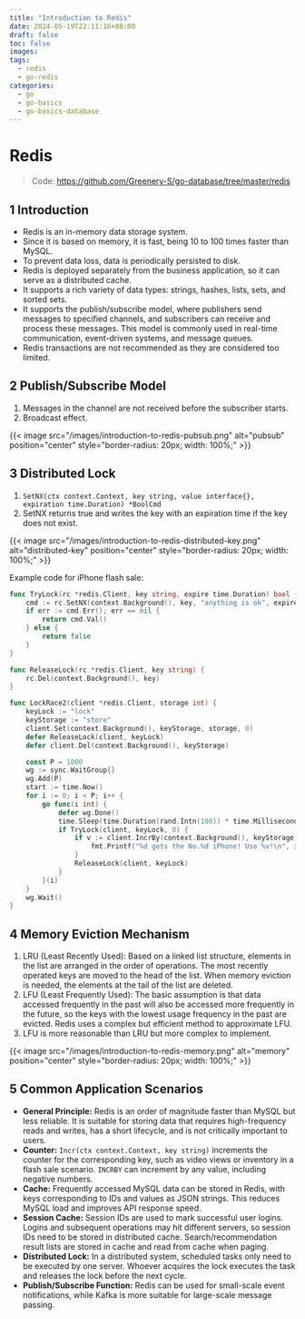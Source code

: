 ```yaml
---
title: "Introduction to Redis"
date: 2024-05-19T22:11:16+08:00
draft: false
toc: false
images:
tags:
  - redis
  - go-redis
categories:
  - go
  - go-basics
  - go-basics-database
---
```


# Redis
> Code: https://github.com/Greenery-S/go-database/tree/master/redis

## 1 Introduction

- Redis is an in-memory data storage system.
- Since it is based on memory, it is fast, being 10 to 100 times faster than MySQL.
- To prevent data loss, data is periodically persisted to disk.
- Redis is deployed separately from the business application, so it can serve as a distributed cache.
- It supports a rich variety of data types: strings, hashes, lists, sets, and sorted sets.
- It supports the publish/subscribe model, where publishers send messages to specified channels, and subscribers can receive and process these messages. This model is commonly used in real-time communication, event-driven systems, and message queues.
- Redis transactions are not recommended as they are considered too limited.

## 2 Publish/Subscribe Model

1. Messages in the channel are not received before the subscriber starts.
2. Broadcast effect.

{{< image src="/images/introduction-to-redis-pubsub.png" alt="pubsub" position="center" style="border-radius: 20px; width: 100%;" >}}

## 3 Distributed Lock

1. `SetNX(ctx context.Context, key string, value interface{}, expiration time.Duration) *BoolCmd`
2. SetNX returns true and writes the key with an expiration time if the key does not exist.

{{< image src="/images/introduction-to-redis-distributed-key.png" alt="distributed-key" position="center" style="border-radius: 20px; width: 100%;" >}}

Example code for iPhone flash sale:

```go
func TryLock(rc *redis.Client, key string, expire time.Duration) bool {
	cmd := rc.SetNX(context.Background(), key, "anything is ok", expire)
	if err := cmd.Err(); err == nil {
		return cmd.Val()
	} else {
		return false
	}
}

func ReleaseLock(rc *redis.Client, key string) {
	rc.Del(context.Background(), key)
}

func LockRace2(client *redis.Client, storage int) {
	keyLock := "lock"
	keyStorage := "store"
	client.Set(context.Background(), keyStorage, storage, 0)
	defer ReleaseLock(client, keyLock)
	defer client.Del(context.Background(), keyStorage)

	const P = 1000
	wg := sync.WaitGroup{}
	wg.Add(P)
	start := time.Now()
	for i := 0; i < P; i++ {
		go func(i int) {
			defer wg.Done()
			time.Sleep(time.Duration(rand.Intn(100)) * time.Millisecond)
			if TryLock(client, keyLock, 0) {
				if v := client.IncrBy(context.Background(), keyStorage, -1).Val(); v >= 0 {
					fmt.Printf("%d gets the No.%d iPhone! Use %v!\n", i, v+1, time.Now().Sub(start))
				}
				ReleaseLock(client, keyLock)
			}
		}(i)
	}
	wg.Wait()
}
```

## 4 Memory Eviction Mechanism

1. LRU (Least Recently Used): Based on a linked list structure, elements in the list are arranged in the order of operations. The most recently operated keys are moved to the head of the list. When memory eviction is needed, the elements at the tail of the list are deleted.
2. LFU (Least Frequently Used): The basic assumption is that data accessed frequently in the past will also be accessed more frequently in the future, so the keys with the lowest usage frequency in the past are evicted. Redis uses a complex but efficient method to approximate LFU.
3. LFU is more reasonable than LRU but more complex to implement.

{{< image src="/images/introduction-to-redis-memory.png" alt="memory" position="center" style="border-radius: 20px; width: 100%;" >}}

## 5 Common Application Scenarios

- **General Principle:** Redis is an order of magnitude faster than MySQL but less reliable. It is suitable for storing data that requires high-frequency reads and writes, has a short lifecycle, and is not critically important to users.
- **Counter:** `Incr(ctx context.Context, key string)` increments the counter for the corresponding key, such as video views or inventory in a flash sale scenario. `INCRBY` can increment by any value, including negative numbers.
- **Cache:** Frequently accessed MySQL data can be stored in Redis, with keys corresponding to IDs and values as JSON strings. This reduces MySQL load and improves API response speed.
- **Session Cache:** Session IDs are used to mark successful user logins. Logins and subsequent operations may hit different servers, so session IDs need to be stored in distributed cache. Search/recommendation result lists are stored in cache and read from cache when paging.
- **Distributed Lock:** In a distributed system, scheduled tasks only need to be executed by one server. Whoever acquires the lock executes the task and releases the lock before the next cycle.
- **Publish/Subscribe Function:** Redis can be used for small-scale event notifications, while Kafka is more suitable for large-scale message passing.